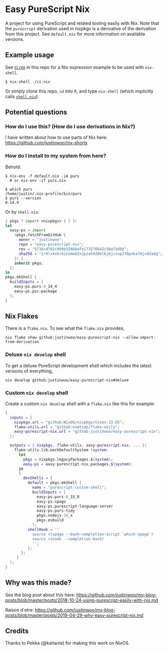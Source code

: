 # Easy PureScript Nix

A project for using PureScript and related tooling easily with Nix. Note that the `purescript` derivation used in nixpkgs is a derivative of the derivation from this project. See `default.nix` for more information on available versions.

## Example usage

See [ci.nix](./ci.nix) in this repo for a Nix expression example to be used with `nix-shell`.

```console
$ nix-shell ./ci.nix
```

Or simply clone this repo, `cd` into it, and type `nix-shell` (which implicitly calls [`shell.nix`](./shell.nix)).

## Potential questions

### How do I use this? (How do I use derivations in Nix?)

I have written about how to use parts of Nix here: <https://github.com/justinwoo/nix-shorts>

### How do I install to my system from here?

Behold:

```console
$ nix-env -f default.nix -iA purs
  # or nix-env -if purs.nix

$ which purs
/home/justin/.nix-profile/bin/purs
$ purs --version
0.14.4
```

Or by `shell.nix`:

```nix
{ pkgs ? import <nixpkgs> { } }:
let
  easy-ps = import
    (pkgs.fetchFromGitHub {
      owner = "justinwoo";
      repo = "easy-purescript-nix";
      rev = "5716cd791c999b3246b4fe173276b42c50afdd8d";
      sha256 = "1r9lx4xhr42znmwb2x2pzah920klbjbjcivp2f0pnka7djvd2adq";
    }) {
    inherit pkgs;
  };
in
pkgs.mkShell {
  buildInputs = [
    easy-ps.purs-0_14_4
    easy-ps.psc-package
  ];
}
```

## Nix Flakes

There is a `flake.nix`. To see what the `flake.nix` provides,

```
nix flake show github:justinwoo/easy-purescript-nix --allow-import-from-derivation
```

### Deluxe `nix develop` shell

To get a deluxe PureScript development shell which includes the latest
versions of everything,

```
nix develop github:justinwoo/easy-purescript-nix#deluxe
```

### Custom `nix develop` shell

Create a custom `nix develop` shell with a `flake.nix` like this for example:

```nix
{
  inputs = {
    nixpkgs.url = "github:NixOS/nixpkgs/nixos-23.05";
    flake-utils.url = "github:numtide/flake-utils";
    easy-purescript-nix.url = "github:justinwoo/easy-purescript-nix";
  };

  outputs = { nixpkgs, flake-utils, easy-purescript-nix, ... }:
    flake-utils.lib.eachDefaultSystem (system:
      let
        pkgs = nixpkgs.legacyPackages.${system};
        easy-ps = easy-purescript-nix.packages.${system};
      in
      {
        devShells = {
          default = pkgs.mkShell {
            name = "purescript-custom-shell";
            buildInputs = [
              easy-ps.purs-0_15_8
              easy-ps.spago
              easy-ps.purescript-language-server
              easy-ps.purs-tidy
              pkgs.nodejs-18_x
              pkgs.esbuild
            ];
          shellHook = ''
            source <(spago --bash-completion-script `which spago`)
            source <(node --completion-bash)
            '';
          };
       };
     }
  );
}
```



## Why was this made?

See the blog post about this here: <https://github.com/justinwoo/my-blog-posts/blob/master/posts/2018-10-24-using-purescript-easily-with-nix.md>

Raison d'etre: <https://github.com/justinwoo/my-blog-posts/blob/master/posts/2019-04-29-why-easy-purescript-nix.md>

## Credits

Thanks to Pekka (@kaitanie) for making this work on NixOS.
